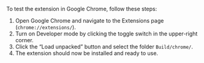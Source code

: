 To test the extension in Google Chrome, follow these steps:

1. Open Google Chrome and navigate to the Extensions page (`chrome://extensions/`).
2. Turn on Developer mode by clicking the toggle switch in the upper-right corner.
3. Click the “Load unpacked” button and select the folder `Build/chrome/`.
4. The extension should now be installed and ready to use.